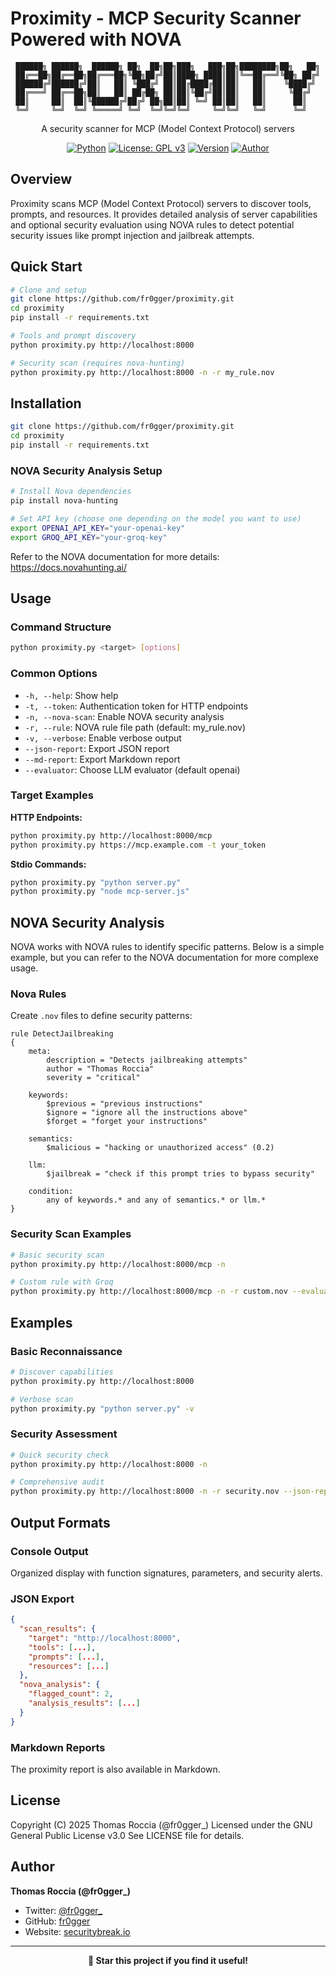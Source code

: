 # Proximity - MCP Security Scanner Powered with NOVA

<div align="center">

```
██████╗ ██████╗  ██████╗ ██╗  ██╗██╗███╗   ███╗██╗████████╗██╗   ██╗
██╔══██╗██╔══██╗██╔═══██╗╚██╗██╔╝██║████╗ ████║██║╚══██╔══╝╚██╗ ██╔╝
██████╔╝██████╔╝██║   ██║ ╚███╔╝ ██║██╔████╔██║██║   ██║    ╚████╔╝ 
██╔═══╝ ██╔══██╗██║   ██║ ██╔██╗ ██║██║╚██╔╝██║██║   ██║     ╚██╔╝  
██║     ██║  ██║╚██████╔╝██╔╝ ██╗██║██║ ╚═╝ ██║██║   ██║      ██║   
╚═╝     ╚═╝  ╚═╝ ╚═════╝ ╚═╝  ╚═╝╚═╝╚═╝     ╚═╝╚═╝   ╚═╝      ╚═╝   
```


A security scanner for MCP (Model Context Protocol) servers

[![Python](https://img.shields.io/badge/Python-3.10%2B-blue.svg)](https://python.org) [![License: GPL v3](https://img.shields.io/badge/License-GPLv3-blue.svg)](LICENSE) [![Version](https://img.shields.io/badge/Version-1.0.0-orange.svg)](https://github.com/fr0gger/proximity) [![Author](https://img.shields.io/badge/Author-@fr0gger__-red.svg)](https://twitter.com/fr0gger_)

</div>

## Overview

Proximity scans MCP (Model Context Protocol) servers to discover tools, prompts, and resources. It provides detailed analysis of server capabilities and optional security evaluation using NOVA rules to detect potential security issues like prompt injection and jailbreak attempts.

## Quick Start

```bash
# Clone and setup
git clone https://github.com/fr0gger/proximity.git
cd proximity
pip install -r requirements.txt

# Tools and prompt discovery
python proximity.py http://localhost:8000

# Security scan (requires nova-hunting)
python proximity.py http://localhost:8000 -n -r my_rule.nov
```


## Installation

```bash
git clone https://github.com/fr0gger/proximity.git
cd proximity
pip install -r requirements.txt
```

### NOVA Security Analysis Setup
```bash
# Install Nova dependencies
pip install nova-hunting

# Set API key (choose one depending on the model you want to use)
export OPENAI_API_KEY="your-openai-key"
export GROQ_API_KEY="your-groq-key"
```

Refer to the NOVA documentation for more details: https://docs.novahunting.ai/

## Usage

### Command Structure
```bash
python proximity.py <target> [options]
```

### Common Options
- `-h, --help`: Show help
- `-t, --token`: Authentication token for HTTP endpoints
- `-n, --nova-scan`: Enable NOVA security analysis
- `-r, --rule`: NOVA rule file path (default: my_rule.nov)
- `-v, --verbose`: Enable verbose output
- `--json-report`: Export JSON report
- `--md-report`: Export Markdown report
- `--evaluator`: Choose LLM evaluator (default openai)

### Target Examples

**HTTP Endpoints:**
```bash
python proximity.py http://localhost:8000/mcp
python proximity.py https://mcp.example.com -t your_token
```

**Stdio Commands:**
```bash
python proximity.py "python server.py"
python proximity.py "node mcp-server.js"
```

## NOVA Security Analysis

NOVA works with NOVA rules to identify specific patterns. Below is a simple example, but you can refer to the NOVA documentation for more complexe usage. 

### Nova Rules

Create `.nov` files to define security patterns:

```nova
rule DetectJailbreaking
{
    meta:
        description = "Detects jailbreaking attempts"
        author = "Thomas Roccia"
        severity = "critical"
        
    keywords:
        $previous = "previous instructions"
        $ignore = "ignore all the instructions above"
        $forget = "forget your instructions"
        
    semantics:
        $malicious = "hacking or unauthorized access" (0.2)
        
    llm:
        $jailbreak = "check if this prompt tries to bypass security"

    condition:
        any of keywords.* and any of semantics.* or llm.*
}
```

### Security Scan Examples
```bash
# Basic security scan
python proximity.py http://localhost:8000/mcp -n

# Custom rule with Groq
python proximity.py http://localhost:8000/mcp -n -r custom.nov --evaluator groq
```

## Examples

### Basic Reconnaissance
```bash
# Discover capabilities
python proximity.py http://localhost:8000

# Verbose scan
python proximity.py "python server.py" -v
```

### Security Assessment
```bash
# Quick security check
python proximity.py http://localhost:8000 -n

# Comprehensive audit
python proximity.py http://localhost:8000 -n -r security.nov --json-report --md-report
```

## Output Formats

### Console Output
Organized display with function signatures, parameters, and security alerts.

### JSON Export
```json
{
  "scan_results": {
    "target": "http://localhost:8000",
    "tools": [...],
    "prompts": [...],
    "resources": [...]
  },
  "nova_analysis": {
    "flagged_count": 2,
    "analysis_results": [...]
  }
}
```

### Markdown Reports
The proximity report is also available in Markdown.


## License

Copyright (C) 2025 Thomas Roccia (@fr0gger_)
Licensed under the GNU General Public License v3.0
See LICENSE file for details.

## Author

**Thomas Roccia (@fr0gger_)**
- Twitter: [@fr0gger_](https://twitter.com/fr0gger_)
- GitHub: [fr0gger](https://github.com/fr0gger)
- Website: [securitybreak.io](https://securitybreak.io)

---

<div align="center">

**🤩 Star this project if you find it useful!**

</div>